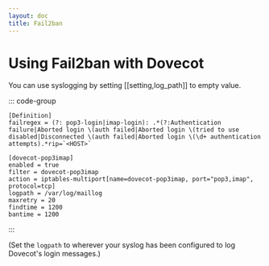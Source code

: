 ```yaml
---
layout: doc
title: Fail2ban
---
```


# Using Fail2ban with Dovecot

You can use syslogging by setting [[setting,log_path]] to empty value.

::: code-group
```[/etc/fail2ban/filter.d/dovecot-pop3imap.conf]
[Definition]
failregex = (?: pop3-login|imap-login): .*(?:Authentication failure|Aborted login \(auth failed|Aborted login \(tried to use disabled|Disconnected \(auth failed|Aborted login \(\d+ authentication attempts).*rip=`<HOST>`
```

```[/etc/fail2ban/jail.conf]
[dovecot-pop3imap]
enabled = true
filter = dovecot-pop3imap
action = iptables-multiport[name=dovecot-pop3imap, port="pop3,imap", protocol=tcp]
logpath = /var/log/maillog
maxretry = 20
findtime = 1200
bantime = 1200
```
:::

(Set the `logpath` to wherever your syslog has been configured to log
Dovecot's login messages.)
